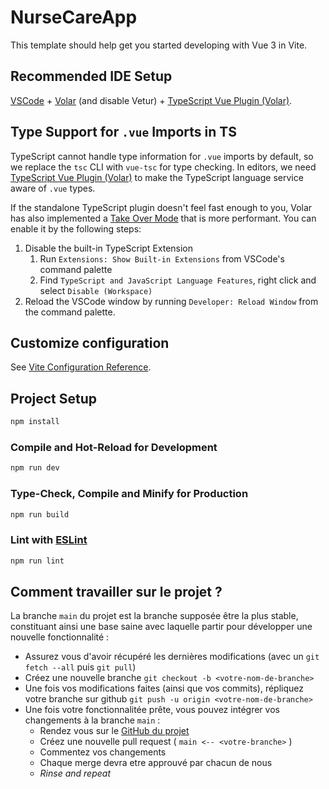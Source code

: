 # NurseCareApp

This template should help get you started developing with Vue 3 in Vite.

## Recommended IDE Setup

[VSCode](https://code.visualstudio.com/) + [Volar](https://marketplace.visualstudio.com/items?itemName=Vue.volar) (and disable Vetur) + [TypeScript Vue Plugin (Volar)](https://marketplace.visualstudio.com/items?itemName=Vue.vscode-typescript-vue-plugin).

## Type Support for `.vue` Imports in TS

TypeScript cannot handle type information for `.vue` imports by default, so we replace the `tsc` CLI with `vue-tsc` for type checking. In editors, we need [TypeScript Vue Plugin (Volar)](https://marketplace.visualstudio.com/items?itemName=Vue.vscode-typescript-vue-plugin) to make the TypeScript language service aware of `.vue` types.

If the standalone TypeScript plugin doesn't feel fast enough to you, Volar has also implemented a [Take Over Mode](https://github.com/johnsoncodehk/volar/discussions/471#discussioncomment-1361669) that is more performant. You can enable it by the following steps:

1. Disable the built-in TypeScript Extension
   1. Run `Extensions: Show Built-in Extensions` from VSCode's command palette
   2. Find `TypeScript and JavaScript Language Features`, right click and select `Disable (Workspace)`
2. Reload the VSCode window by running `Developer: Reload Window` from the command palette.

## Customize configuration

See [Vite Configuration Reference](https://vitejs.dev/config/).

## Project Setup

```sh
npm install
```

### Compile and Hot-Reload for Development

```sh
npm run dev
```

### Type-Check, Compile and Minify for Production

```sh
npm run build
```

### Lint with [ESLint](https://eslint.org/)

```sh
npm run lint
```

## Comment travailler sur le projet ?

La branche `main` du projet est la branche supposée être la plus stable, constituant ainsi une base saine avec laquelle partir pour développer une nouvelle fonctionnalité :

- Assurez vous d'avoir récupéré les dernières modifications (avec un `git fetch --all` puis `git pull`)
- Créez une nouvelle branche `git checkout -b <votre-nom-de-branche>`
- Une fois vos modifications faites (ainsi que vos commits), répliquez votre branche sur github `git push -u origin <votre-nom-de-branche>`
- Une fois votre fonctionnalitée prête, vous pouvez intégrer vos changements à la branche `main` :
  - Rendez vous sur le [GitHub du projet](https://github.com/Kaboufl/NurseCare)
  - Créez une nouvelle pull request ( `main <-- <votre-branche>` )
  - Commentez vos changements
  - Chaque merge devra etre approuvé par chacun de nous
  - _Rinse and repeat_
